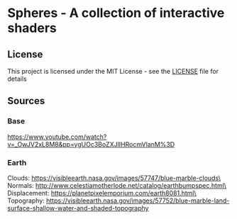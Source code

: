 # Spheres -  A collection of interactive shaders

   
## License
This project is licensed under the MIT License - see the [LICENSE](LICENSE) file for details

## Sources
### Base
https://www.youtube.com/watch?v=_OwJV2xL8M8&pp=ygUOc3BoZXJlIHRocmVlanM%3D

### Earth
Clouds: https://visibleearth.nasa.gov/images/57747/blue-marble-clouds\
Normals: http://www.celestiamotherlode.net/catalog/earthbumpspec.html\
Displacement: https://planetpixelemporium.com/earth8081.html\
Topography: https://visibleearth.nasa.gov/images/57752/blue-marble-land-surface-shallow-water-and-shaded-topography
